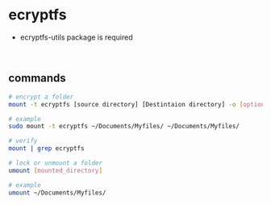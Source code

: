 # ecryptfs

- ecryptfs-utils package is required 

<br>

## commands
```bash
# encrypt a folder
mount -t ecryptfs [source directory] [Destintaion directory] -o [options]

# example
sudo mount -t ecryptfs ~/Documents/Myfiles/ ~/Documents/Myfiles/ 

# verify 
mount | grep ecryptfs

# lock or unmount a folder
umount [mounted_directory]

# example
umount ~/Documents/Myfiles/

```

<br>


